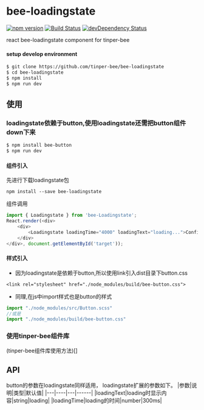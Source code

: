 # bee-loadingstate
[![npm version](https://img.shields.io/npm/v/bee-loadingstate.svg)](https://www.npmjs.com/package/bee-loadingstate)
[![Build Status](https://img.shields.io/travis/tinper-bee/generator-tinper-bee/master.svg)](https://travis-ci.org/tinper-bee/bee-loadingstate)
[![devDependency Status](https://img.shields.io/david/dev/tinper-bee/bee-loadingstate.svg)](https://david-dm.org/tinper-bee/bee-loadingstate#info=devDependencies)


react bee-loadingstate component for tinper-bee

#### setup develop environment

```sh
$ git clone https://github.com/tinper-bee/bee-loadingstate
$ cd bee-loadingstate
$ npm install
$ npm run dev
```
## 使用

### loadingstate依赖于button,使用loadingstate还需把button组件down下来
```sh
$ npm install bee-button
$ npm run dev
```
#### 组件引入
先进行下载loadingstate包
```
npm install --save bee-loadingstate
```
组件调用
```js
import { Loadingstate } from 'bee-Loadingstate';
React.render(<div>
    <div>
        <Loadingstate loadingTime="4000" loadingText="loading...">Confirm</Loadingstate>
    </div>
</div>, document.getElementById('target'));
```
#### 样式引入
- 因为loadingstate是依赖于button,所以使用link引入dist目录下button.css
```
<link rel="stylesheet" href="./node_modules/build/bee-button.css">
```
- 同理,在js中import样式也是button的样式
```js
import "./node_modules/src/Button.scss"
//或是
import "./node_modules/build/bee-button.css"
```

### 使用tinper-bee组件库
(tinper-bee组件库使用方法)[]




## API

button的参数在loadingstate同样适用，
loadingstate扩展的参数如下。
|参数|说明|类型|默认值|
|---|----|---|------|
|loadingText|loading时显示内容|string|loading|
|loadingTime|loading的时间|number|300ms|